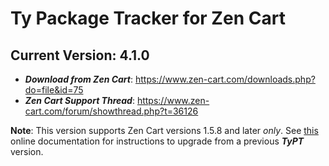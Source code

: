 Ty Package Tracker for Zen Cart
=======
## Current Version: 4.1.0

- _**Download from Zen Cart**_: https://www.zen-cart.com/downloads.php?do=file&id=75
- _**Zen Cart Support Thread**_: https://www.zen-cart.com/forum/showthread.php?t=36126

**Note**: This version supports Zen Cart versions 1.5.8 and later *only*.  See [this](./pages/Upgrading_to_400.md) online documentation for instructions to upgrade from a previous ***TyPT*** version.